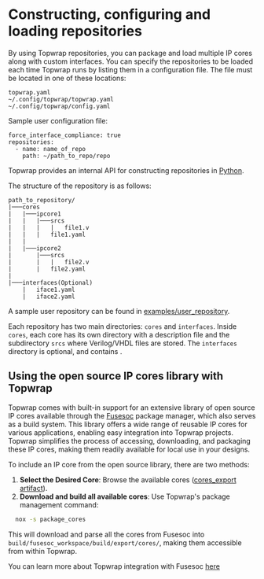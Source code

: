 # Constructing, configuring and loading repositories

By using Topwrap repositories, you can package and load multiple IP cores along with custom interfaces. You can specify the repositories to be loaded each time Topwrap runs by listing them in a configuration file. The file must be located in one of these locations:

```
topwrap.yaml
~/.config/topwrap/topwrap.yaml
~/.config/topwrap/config.yaml
```

Sample user configuration file:

```
force_interface_compliance: true
repositories:
  - name: name_of_repo
    path: ~/path_to_repo/repo
```

Topwrap provides an internal API for constructing repositories in [Python](https://github.com/antmicro/topwrap/blob/main/topwrap/repo/user_repo.py).

The structure of the repository is as follows:

```
path_to_repository/
|───cores
|   |───ipcore1
|   |   |───srcs
|   |   |   |   file1.v
|   |   |   file1.yaml
|   |
|   |───ipcore2
|       |───srcs
|       |   |   file2.v
|       |   file2.yaml
|
|───interfaces(Optional)
    |   iface1.yaml
    |   iface2.yaml

```

A sample user repository can be found in [examples/user_repository](https://github.com/antmicro/topwrap/tree/main/examples/user_repository).

Each repository has two main directories: `cores` and `interfaces`. Inside `cores`, each core has its own directory with a description file and the subdirectory `srcs` where Verilog/VHDL files are stored. The `interfaces` directory is optional, and contains [](description_files.md#interface-description-files).

## Using the open source IP cores library with Topwrap

Topwrap comes with built-in support for an extensive library of open source IP cores available through the [Fusesoc](https://github.com/olofk/fusesoc) package manager, which also serves as a build system. This library offers a wide range of reusable IP cores for various applications, enabling easy integration into Topwrap projects. Topwrap simplifies the process of accessing, downloading, and packaging these IP cores, making them readily available for local use in your designs.

To include an IP core from the open source library, there are two methods:

1. **Select the Desired Core**: Browse the available cores ([cores_export artifact](https://github.com/antmicro/topwrap/releases/tag/latest)).
2. **Download and build all available cores**: Use Topwrap's package management command:

```bash
  nox -s package_cores
```

This will download and parse all the cores from Fusesoc into `build/fusesoc_workspace/build/export/cores/`, making them accessible from within Topwrap.

You can learn more about Topwrap integration with Fusesoc [here](#fusesoc)
